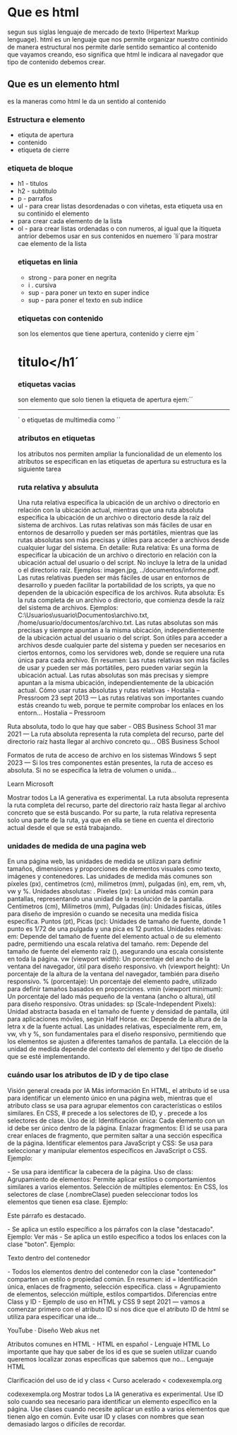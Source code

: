 # Que es html

segun sus siglas lenguaje de mercado de texto 
(Hipertext Markup lenguage).
html es un lenguaje que nos permite organizar nuestro continido de manera estructural
nos permite darle sentido semantico al contenido que vayamos creando, eso significa que html le indicara al navegador que tipo de contenido debemos crear.
## Que es un elemento html
es la maneras como html le da un sentido al contenido 
### Estructura e elemento
- etiquta de apertura 
- contenido
- etiqueta de cierre  
### etiqueta de bloque 
- h1 - titulos
- h2 - subtitulo
- p  - parrafos
- ul - para crear listas desordenadas o con viñetas, esta etiqueta usa en su continido el elemento <li> para crear cada elemento de la lista 
- ol - para crear listas ordenadas o  con numeros, al igual que la itiqueta antrior debemos usar en sus contenidos en nuemero ´li´para mostrar cae elemento de la lista
  ### etiquetas en linia 
  - strong - para poner en negrita
  - i . cursiva
  - sup - para poner un texto en super indice 
  - sup - para poner el texto en sub indiice
  ### etiquetas con contenido
  son los elementos que tiene apertura, contenido y cierre  ejm ´<h1>titulo</h1´ 
  ### etiquetas vacias 
  son elemento que solo tienen la etiqueta de apertura ejem:´´<hr>´ o etiquetas de multimedia como ´<img>´ 
  ### atributos en etiquetas 
  los atributos nos permiten ampliar la funcionalidad de un elemento los atributos se especifican en las etiquetas de apertura su estructura es la siguiente 
            tarea
  ### ruta  relativa y absuluta
  Una ruta relativa especifica la ubicación de un archivo o directorio en relación con la ubicación actual, mientras que una ruta absoluta especifica la ubicación de un archivo o directorio desde la raíz del sistema de archivos. Las rutas relativas son más fáciles de usar en entornos de desarrollo y pueden ser más portátiles, mientras que las rutas absolutas son más precisas y útiles para acceder a archivos desde cualquier lugar del sistema. 
En detalle:
Ruta relativa:
Es una forma de especificar la ubicación de un archivo o directorio en relación con la ubicación actual del usuario o del script. 
No incluye la letra de la unidad o el directorio raíz. 
Ejemplos: imagen.jpg, ../documentos/informe.pdf. 
Las rutas relativas pueden ser más fáciles de usar en entornos de desarrollo y pueden facilitar la portabilidad de los scripts, ya que no dependen de la ubicación específica de los archivos. 
Ruta absoluta:
Es la ruta completa de un archivo o directorio, que comienza desde la raíz del sistema de archivos. 
Ejemplos: C:\Usuarios\usuario\Documentos\archivo.txt, /home/usuario/documentos/archivo.txt. 
Las rutas absolutas son más precisas y siempre apuntan a la misma ubicación, independientemente de la ubicación actual del usuario o del script. 
Son útiles para acceder a archivos desde cualquier parte del sistema y pueden ser necesarios en ciertos entornos, como los servidores web, donde se requiere una ruta única para cada archivo. 
En resumen:
Las rutas relativas son más fáciles de usar y pueden ser más portátiles, pero pueden variar según la ubicación actual. 
Las rutas absolutas son más precisas y siempre apuntan a la misma ubicación, independientemente de la ubicación actual. 
Cómo usar rutas absolutas y rutas relativas - Hostalia – Pressroom
23 sept 2013 — Las rutas relativas son importantes cuando estás creando tu web, porque te permite comprobar los enlaces en los entorn...
Hostalia – Pressroom

Ruta absoluta, todo lo que hay que saber - OBS Business School
31 mar 2021 — La ruta absoluta representa la ruta completa del recurso, parte del directorio raíz hasta llegar al archivo concreto qu...
OBS Business School

Formatos de ruta de acceso de archivo en los sistemas Windows
5 sept 2023 — Si los tres componentes están presentes, la ruta de acceso es absoluta. Si no se especifica la letra de volumen o unida...

Learn Microsoft

Mostrar todos
La IA generativa es experimental.
La ruta absoluta representa la ruta completa del recurso, parte del directorio raíz hasta llegar al archivo concreto que se está buscando. Por su parte, la ruta relativa representa solo una parte de la ruta, ya que en ella se tiene en cuenta el directorio actual desde el que se está trabajando.
  ### unidades de medida de una pagina web 

En una página web, las unidades de medida se utilizan para definir tamaños, dimensiones y proporciones de elementos visuales como texto, imágenes y contenedores. Las unidades de medida más comunes son píxeles (px), centímetros (cm), milímetros (mm), pulgadas (in), em, rem, vh, vw y %. 
Unidades absolutas:
.
Píxeles (px):
La unidad más común para pantallas, representando una unidad de la resolución de la pantalla. 
Centímetros (cm), Milímetros (mm), Pulgadas (in):
Unidades físicas, útiles para diseño de impresión o cuando se necesita una medida física específica. 
Puntos (pt), Picas (pc):
Unidades de tamaño de fuente, donde 1 punto es 1/72 de una pulgada y una pica es 12 puntos. 
Unidades relativas:
em:
Depende del tamaño de fuente del elemento actual o de su elemento padre, permitiendo una escala relativa del tamaño. 
rem:
Depende del tamaño de fuente del elemento raíz (<html>), asegurando una escala consistente en toda la página. 
vw (viewport width):
Un porcentaje del ancho de la ventana del navegador, útil para diseño responsivo. 
vh (viewport height):
Un porcentaje de la altura de la ventana del navegador, también para diseño responsivo. 
% (porcentaje):
Un porcentaje del elemento padre, utilizado para definir tamaños basados en proporciones. 
vmin (viewport minimum):
Un porcentaje del lado más pequeño de la ventana (ancho o altura), útil para diseño responsivo. 
Otras unidades:
sp (Scale-Independent Pixels): Unidad abstracta basada en el tamaño de fuente y densidad de pantalla, útil para aplicaciones móviles, según Half Horse. 
ex: Depende de la altura de la letra x de la fuente actual. 
Las unidades relativas, especialmente rem, em, vw, vh y %, son fundamentales para el diseño responsivo, permitiendo que los elementos se ajusten a diferentes tamaños de pantalla. La elección de la unidad de medida depende del contexto del elemento y del tipo de diseño que se esté implementando. 

### cuándo usar los atributos de ID y de tipo clase
Visión general creada por IA
Más información
En HTML, el atributo id se usa para identificar un elemento único en una página web, mientras que el atributo class se usa para agrupar elementos con características o estilos similares. En CSS, # precede a los selectores de ID, y . precede a los selectores de clase. 
Uso de id:
Identificación única:
Cada elemento con un id debe ser único dentro de la página. 
Enlazar fragmentos:
El id se usa para crear enlaces de fragmento, que permiten saltar a una sección específica de la página. 
Identificar elementos para JavaScript y CSS:
Se usa para seleccionar y manipular elementos específicos en JavaScript o CSS. 
Ejemplo:
<div id="cabecera"></div> - Se usa para identificar la cabecera de la página. 
Uso de class:
Agrupamiento de elementos:
Permite aplicar estilos o comportamientos similares a varios elementos. 
Selección de múltiples elementos:
En CSS, los selectores de clase (.nombreClase) pueden seleccionar todos los elementos que tienen esa clase. 
Ejemplo:
<p class="destacado">Este párrafo es destacado.</p> - Se aplica un estilo específico a los párrafos con la clase "destacado". 
Ejemplo:
<a class="boton">Ver más</a> - Se aplica un estilo específico a todos los enlaces con la clase "boton". 
Ejemplo:
<div class="contenedor"><p>Texto dentro del contenedor</p></div> - Todos los elementos dentro del contenedor con la clase "contenedor" comparten un estilo o propiedad común. 
En resumen:
id = Identificación única, enlaces de fragmento, selección específica.
class = Agrupamiento de elementos, selección múltiple, estilos compartidos. 
Diferencias entre Class y ID - Ejemplo de uso en HTML y CSS
9 sept 2021 — vamos a comenzar primero con el atributo ID sí nos dice que el atributo ID de html se utiliza para especificar una ide...


YouTube · 
Diseño Web akus net

Atributos comunes en HTML - HTML en español - Lenguaje HTML
Lo importante que hay que saber de los id es que se suelen utilizar cuando queremos localizar zonas específicas que sabemos que no...
Lenguaje HTML

Clarificación del uso de id y class < Curso acelerado < codexexempla.org

codexexempla.org
Mostrar todos
La IA generativa es experimental.
Use ID solo cuando sea necesario para identificar un elemento específico en la página. Use clases cuando necesite aplicar un estilo a varios elementos que tienen algo en común. Evite usar ID y clases con nombres que sean demasiado largos o difíciles de recordar.

